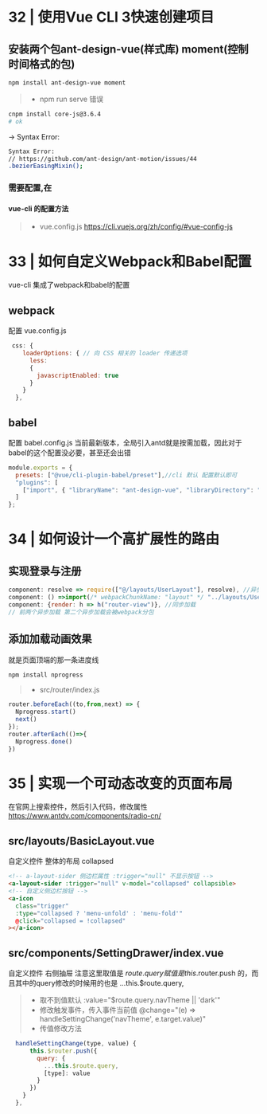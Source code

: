 # 32 | 使用Vue CLI 3快速创建项目
## 安装两个包ant-design-vue(样式库) moment(控制时间格式的包)
```bash
npm install ant-design-vue moment
```
>- npm run serve 错误
```bash
cnpm install core-js@3.6.4 
# ok
```
-> Syntax Error: 
```bash
Syntax Error: 
// https://github.com/ant-design/ant-motion/issues/44
.bezierEasingMixin();
```
### 需要配置,在
#### vue-cli 的配置方法
> - vue.config.js
https://cli.vuejs.org/zh/config/#vue-config-js


# 33 | 如何自定义Webpack和Babel配置
vue-cli 集成了webpack和babel的配置
## webpack
配置 vue.config.js
```js
 css: {
    loaderOptions: { // 向 CSS 相关的 loader 传递选项 
      less:
      {
        javascriptEnabled: true
      }
    }
  },
```
## babel
配置 babel.config.js
当前最新版本，全局引入antd就是按需加载，因此对于babel的这个配置没必要，甚至还会出错
```js
module.exports = {
  presets: ["@vue/cli-plugin-babel/preset"],//cli 默认 配置默认即可
  "plugins": [
    ["import", { "libraryName": "ant-design-vue", "libraryDirectory": "es", "style": "css" }] // `style: true` 会加载 less 文件
  ]
};
```

# 34 | 如何设计一个高扩展性的路由
## 实现登录与注册

```js
component: resolve => require(["@/layouts/UserLayout"], resolve), //异步加载
component: () =>import(/* webpackChunkName: "layout" */ "../layouts/UserLayout"), //异步加载 webpack分包 注释会被webpack生成打包的名字
component: {render: h => h("router-view")}, //同步加载
// 前两个异步加载 第二个异步加载会被webpack分包

```
## 添加加载动画效果
就是页面顶端的那一条进度线
```bash
npm install nprogress
```
>- src/router/index.js
```js
router.beforeEach((to,from,next) => {
  Nprogress.start()
  next()
});
router.afterEach(()=>{
  Nprogress.done()
})
```

# 35 | 实现一个可动态改变的页面布局
在官网上搜索控件，然后引入代码，修改属性
https://www.antdv.com/components/radio-cn/
## src/layouts/BasicLayout.vue
自定义控件 整体的布局
collapsed
```html
<!-- a-layout-sider 侧边栏属性 :trigger="null" 不显示按钮 -->
<a-layout-sider :trigger="null" v-model="collapsed" collapsible>
<!-- 自定义侧边栏按钮 -->
<a-icon
  class="trigger"
  :type="collapsed ? 'menu-unfold' : 'menu-fold'"
  @click="collapsed = !collapsed"
></a-icon>
```

## src/components/SettingDrawer/index.vue
自定义控件 右侧抽屉
注意这里取值是 $route.query 赋值是 this.$router.push 的，而且其中的query修改的时候用的也是  ...this.$route.query,
>- 取不到值默认
 :value="$route.query.navTheme || 'dark'"
>- 修改触发事件，传入事件当前值
 @change="(e) => handleSettingChange('navTheme', e.target.value)"
>- 传值修改方法
```js
  handleSettingChange(type, value) {
      this.$router.push({
        query: {
          ...this.$route.query,
          [type]: value
        }
      })
    }
  },
```